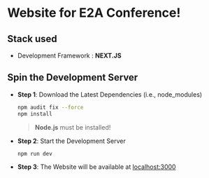 # Website for E2A Conference!

## Stack used

- Development Framework : **NEXT.JS**

## Spin the Development Server 

- **Step 1**: Download the Latest Dependencies (i.e., node_modules)

    ``` bash
    npm audit fix --force
    npm install
    ```
    > **Node.js** must be installed!

- **Step 2**: Start the Development Server 

    ``` bash
    npm run dev
    ```

- **Step 3**: The Website will be available at [localhost:3000](http://localhost:3000) 